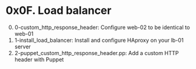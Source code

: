 # 0x0F. Load balancer

0. 0-custom_http_response_header: Configure web-02 to be identical to web-01
1. 1-install_load_balancer: Install and configure HAproxy on your lb-01 server
2. 2-puppet_custom_http_response_header.pp: Add a custom HTTP header with Puppet